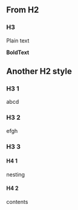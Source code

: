 ## From H2 
### H3
Plain text

**BoldText**

## Another H2 style
### H3 1
abcd

### H3 2
efgh

### H3 3
#### H4 1
nesting

#### H4 2
contents

